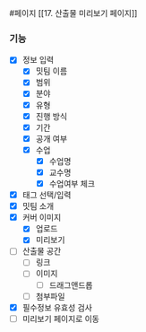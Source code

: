 #페이지 
[[17. 산출물 미리보기 페이지]]

### 기능
* [x] 정보 입력
	* [x] 밋팀 이름
	* [x] 범위
	* [x] 분야
	* [x] 유형
	* [x] 진행 방식
	* [x] 기간
	* [x] 공개 여부
	* [x] 수업
		* [x] 수업명
		* [x] 교수명
		* [x] 수업여부 체크
* [x] 태그 선택/입력
* [x] 밋팀 소개
* [x] 커버 이미지
	* [x] 업로드
	* [x] 미리보기
* [ ] 산출물 공간
	* [ ] 링크
	* [ ] 이미지
		* [ ] 드래그앤드롭
	* [ ] 첨부파일
* [x] 필수정보 유효성 검사
* [ ] 미리보기 페이지로 이동